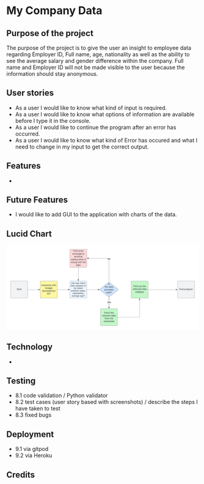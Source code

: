 # My Company Data

## Purpose of the project
The purpose of the project is to give the user an insight to employee data regarding Employer ID, Full name, age, nationality as well as the ability to see the average salary and gender difference within the company. Full name and Employer ID will not be made visible to the user because the information should stay anonymous.

## User stories
- As a user I would like to know what kind of input is required.
- As a user I would like to know what options of information are available before I type it in the console.
- As a user I would like to continue the program after an error has occurred.
- As a user I would like to know what kind of Error has occured and what I need to change in my input to get the correct output.

## Features
- 

## Future Features
- I would like to add GUI to the application with charts of the data.

## Lucid Chart
![This is the lucid chart for the project](docs/lucidchart.png)

## Technology
- 


## Testing
   - 8.1 code validation / Python validator
   - 8.2 test cases (user story based with screenshots) / describe the steps I have taken to test
   - 8.3 fixed bugs


## Deployment
   - 9.1 via gitpod
   - 9.2 via Heroku

## Credits